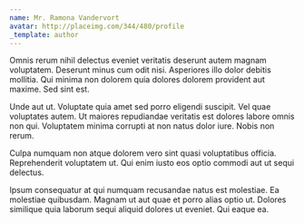 ```yaml
---
name: Mr. Ramona Vandervort
avatar: http://placeimg.com/344/480/profile
_template: author
---
```

Omnis rerum nihil delectus eveniet veritatis deserunt autem magnam voluptatem. Deserunt minus cum odit nisi. Asperiores illo dolor debitis mollitia. Qui minima non dolorem quia dolores dolorem provident aut maxime. Sed sint est.
  
Unde aut ut. Voluptate quia amet sed porro eligendi suscipit. Vel quae voluptates autem. Ut maiores repudiandae veritatis est dolores labore omnis non qui. Voluptatem minima corrupti at non natus dolor iure. Nobis non rerum.
  
Culpa numquam non atque dolorem vero sint quasi voluptatibus officia. Reprehenderit voluptatem ut. Qui enim iusto eos optio commodi aut ut sequi delectus.
  
Ipsum consequatur at qui numquam recusandae natus est molestiae. Ea molestiae quibusdam. Magnam ut aut quae et porro alias optio ut. Dolores similique quia laborum sequi aliquid dolores ut eveniet. Qui eaque ea.
